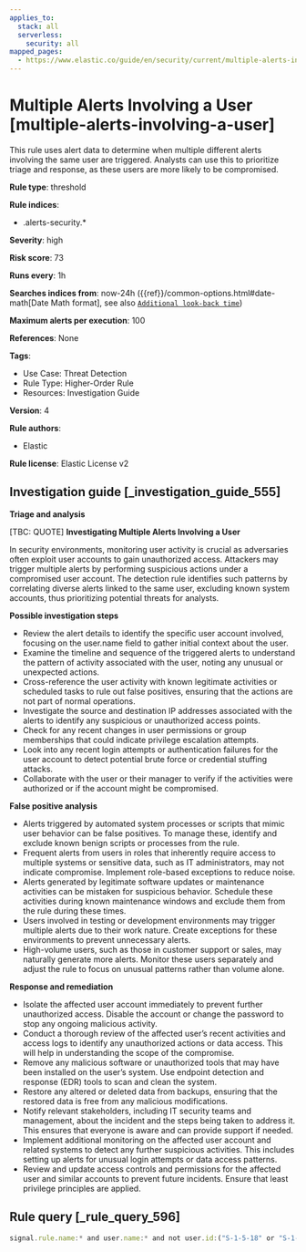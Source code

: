 ```yaml
---
applies_to:
  stack: all
  serverless:
    security: all
mapped_pages:
  - https://www.elastic.co/guide/en/security/current/multiple-alerts-involving-a-user.html
---
```


# Multiple Alerts Involving a User [multiple-alerts-involving-a-user]

This rule uses alert data to determine when multiple different alerts involving the same user are triggered. Analysts can use this to prioritize triage and response, as these users are more likely to be compromised.

**Rule type**: threshold

**Rule indices**:

* .alerts-security.*

**Severity**: high

**Risk score**: 73

**Runs every**: 1h

**Searches indices from**: now-24h ({{ref}}/common-options.html#date-math[Date Math format], see also [`Additional look-back time`](docs-content://solutions/security/detect-and-alert/create-detection-rule.md#rule-schedule))

**Maximum alerts per execution**: 100

**References**: None

**Tags**:

* Use Case: Threat Detection
* Rule Type: Higher-Order Rule
* Resources: Investigation Guide

**Version**: 4

**Rule authors**:

* Elastic

**Rule license**: Elastic License v2

## Investigation guide [_investigation_guide_555]

**Triage and analysis**

[TBC: QUOTE]
**Investigating Multiple Alerts Involving a User**

In security environments, monitoring user activity is crucial as adversaries often exploit user accounts to gain unauthorized access. Attackers may trigger multiple alerts by performing suspicious actions under a compromised user account. The detection rule identifies such patterns by correlating diverse alerts linked to the same user, excluding known system accounts, thus prioritizing potential threats for analysts.

**Possible investigation steps**

* Review the alert details to identify the specific user account involved, focusing on the user.name field to gather initial context about the user.
* Examine the timeline and sequence of the triggered alerts to understand the pattern of activity associated with the user, noting any unusual or unexpected actions.
* Cross-reference the user activity with known legitimate activities or scheduled tasks to rule out false positives, ensuring that the actions are not part of normal operations.
* Investigate the source and destination IP addresses associated with the alerts to identify any suspicious or unauthorized access points.
* Check for any recent changes in user permissions or group memberships that could indicate privilege escalation attempts.
* Look into any recent login attempts or authentication failures for the user account to detect potential brute force or credential stuffing attacks.
* Collaborate with the user or their manager to verify if the activities were authorized or if the account might be compromised.

**False positive analysis**

* Alerts triggered by automated system processes or scripts that mimic user behavior can be false positives. To manage these, identify and exclude known benign scripts or processes from the rule.
* Frequent alerts from users in roles that inherently require access to multiple systems or sensitive data, such as IT administrators, may not indicate compromise. Implement role-based exceptions to reduce noise.
* Alerts generated by legitimate software updates or maintenance activities can be mistaken for suspicious behavior. Schedule these activities during known maintenance windows and exclude them from the rule during these times.
* Users involved in testing or development environments may trigger multiple alerts due to their work nature. Create exceptions for these environments to prevent unnecessary alerts.
* High-volume users, such as those in customer support or sales, may naturally generate more alerts. Monitor these users separately and adjust the rule to focus on unusual patterns rather than volume alone.

**Response and remediation**

* Isolate the affected user account immediately to prevent further unauthorized access. Disable the account or change the password to stop any ongoing malicious activity.
* Conduct a thorough review of the affected user’s recent activities and access logs to identify any unauthorized actions or data access. This will help in understanding the scope of the compromise.
* Remove any malicious software or unauthorized tools that may have been installed on the user’s system. Use endpoint detection and response (EDR) tools to scan and clean the system.
* Restore any altered or deleted data from backups, ensuring that the restored data is free from any malicious modifications.
* Notify relevant stakeholders, including IT security teams and management, about the incident and the steps being taken to address it. This ensures that everyone is aware and can provide support if needed.
* Implement additional monitoring on the affected user account and related systems to detect any further suspicious activities. This includes setting up alerts for unusual login attempts or data access patterns.
* Review and update access controls and permissions for the affected user and similar accounts to prevent future incidents. Ensure that least privilege principles are applied.


## Rule query [_rule_query_596]

```js
signal.rule.name:* and user.name:* and not user.id:("S-1-5-18" or "S-1-5-19" or "S-1-5-20")
```


